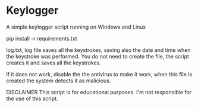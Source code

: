 # Keylogger
A simple keylogger script running on Windows and Linux

pip install -r requirements.txt

log.txt, log file saves all the keystrokes, saving also the date and time when the keystroke was performed. You do not need to create the file, the script creates it and saves all the keystrokes.

If it does not work, disable the the antivirus to make it work, when this file is created the system detects it as malicious.

DISCLAIMER
This script is for educational purposes. I'm not responsible for the use of this script.
